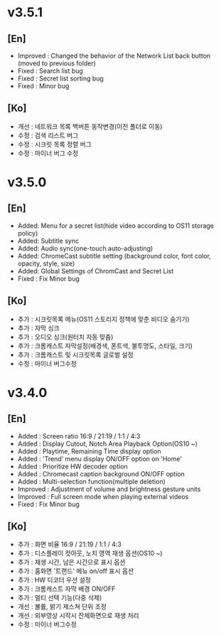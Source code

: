 # v3.5.1
## [En]
* Improved : Changed the behavior of the Network List back button (moved to previous folder)
* Fixed : Search list bug
* Fixed : Secret list sorting bug
* Fixed : Minor bug

## [Ko]
* 개선 : 네트워크 목록 백버튼 동작변경(이전 폴더로 이동) 
* 수정 : 검색 리스트 버그 
* 수정 : 시크릿 목록 정렬 버그
* 수정 : 마이너 버그 수정


# v3.5.0
## [En]
* Added: Menu for a secret list(hide video according to OS11 storage policy)
* Added: Subtitle sync
* Added: Audio sync(one-touch auto-adjusting)
* Added: ChromeCast subtitle setting (background color, font color, opacity, style, size)
* Added: Global Settings of ChromCast and Secret List
* Fixed : Fix Minor bug

## [Ko]
* 추가 : 시크릿목록 메뉴(OS11 스토리지 정책에 맞춘 비디오 숨기기)
* 추가 : 자막 싱크
* 추가 : 오디오 싱크(원터치 자동 맞춤)
* 추가 : 크롬캐스트 자막설정(배경색, 폰트색, 불투명도, 스타일, 크기)
* 추가 : 크롬캐스트 및 시크릿목록 글로벌 설정
* 수정 : 마이너 버그수정




# v3.4.0
## [En]
* Added : Screen ratio 16:9 / 21:19 / 1:1 / 4:3
* Added : Display Cutout, Notch Area Playback Option(OS10 ~)
* Added : Playtime, Remaining Time display option
* Added : 'Trend' menu display ON/OFF option on 'Home'
* Added : Prioritize HW decoder option
* Added : Chromecast caption background ON/OFF option
* Added : Multi-selection function(multiple deletion)
* Improved : Adjustment of volume and brightness gesture units
* Improved : Full screen mode when playing external videos
* Fixed : Fix Minor bug

## [Ko]
* 추가 : 화면 비율 16:9 / 21:19 / 1:1 / 4:3
* 추가 : 디스플레이 컷아웃, 노치 영역 재생 옵션(OS10 ~)
* 추가 : 재생 시간, 남은 시간으로 표시 옵션
* 추가 : 홈화면 '트랜드' 메뉴 on/off 표시 옵션
* 추가 : HW 디코더 우선 설정
* 추가 : 크롬캐스트 자막 배경 ON/OFF
* 추가 : 멀티 선택 기능(다중 삭제)
* 개선 : 볼륨, 밝기 제스쳐 단위 조정
* 개선 : 외부영상 시작시 잔체화면으로 재생 처리
* 수정 : 미이너 버그수정

